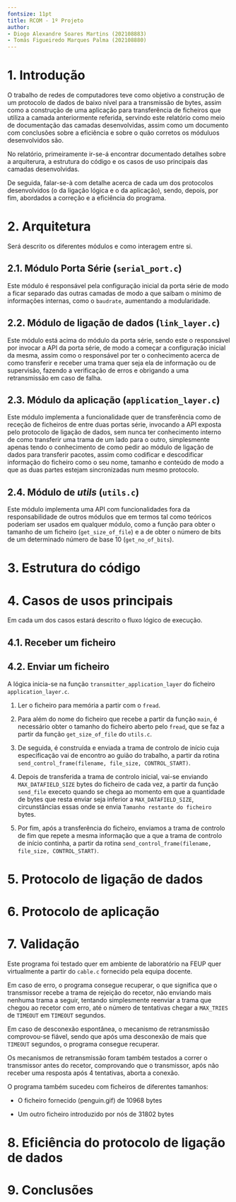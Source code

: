 ```yaml
---
fontsize: 11pt
title: RCOM - 1º Projeto
author:
- Diogo Alexandre Soares Martins (202108883) 
- Tomás Figueiredo Marques Palma (202108880)
---
```


# 1. Introdução

O trabalho de redes de computadores teve como objetivo a construção de um protocolo de dados de baixo nível para a
transmissão de bytes, assim como a construção de uma aplicação para transferência de ficheiros que utiliza a camada
anteriormente referida, servindo este relatório como meio de documentação das camadas desenvolvidas, assim como um documento
com conclusões sobre a eficiência e sobre o quão corretos os móduluos desenvolvidos são.

No relatório, primeiramente ir-se-á encontrar documentado detalhes sobre
a arquiterura, a estrutura do código e os casos de uso
principais das camadas desenvolvidas.

De seguida, falar-se-à com detalhe acerca de cada um dos protocolos
desenvolvidos (o da ligação lógica e o da aplicação),
sendo, depois, por fim, abordados a correção e a eficiência do programa.

# 2. Arquitetura

Será descrito os diferentes módulos e como interagem entre si.

## 2.1. Módulo Porta Série (```serial_port.c```)

Este módulo é responsável pela configuração inicial da porta série
de modo a ficar separado das outras camadas
de modo a que saibam o mínimo de informações internas, como o ```baudrate```, aumentando a modularidade.

## 2.2. Módulo de ligação de dados (```link_layer.c```)

Este módulo está acima do módulo da porta série, sendo este o responsável por invocar a API da porta série,
de modo a começar a configuração inicial da mesma, assim como o responsável por ter o conhecimento acerca de como
transferir e receber uma trama quer seja ela de informação ou de supervisão, fazendo a verificação de erros
e obrigando a uma retransmissão em caso de falha.

## 2.3. Módulo da aplicação (```application_layer.c```)

Este módulo implementa a funcionalidade quer de transferência como de receção de ficheiros de entre duas portas série,
invocando a API exposta pelo protocolo de ligação de dados, sem nunca ter conhecimento interno de como transferir
uma trama de um lado para o outro, simplesmente apenas tendo o conhecimento de como pedir ao módulo de ligação de dados
para transferir pacotes, assim como codificar e descodificar
informação do ficheiro como o seu nome, tamanho e conteúdo de modo a que as duas partes estejam sincronizadas
num mesmo protocolo.

## 2.4. Módulo de *utils* (```utils.c```)

Este módulo implementa uma API com funcionalidades fora da responsabilidade de outros módulos que em termos tal como
teóricos poderiam ser usados em qualquer módulo, como
a função para obter o tamanho de um ficheiro (```get_size_of_file```)
e a de obter o número de bits de um determinado número de base 10 (```get_no_of_bits```).

# 3. Estrutura do código

# 4. Casos de usos principais

Em cada um dos casos estará descrito o fluxo lógico de execução.

## 4.1. Receber um ficheiro

## 4.2. Enviar um ficheiro

A lógica inicia-se na função ```transmitter_application_layer``` do ficheiro ```application_layer.c```.

1. Ler o ficheiro para memória a partir com o ```fread```.

2. Para além do nome do ficheiro que recebe a partir da função ```main```, é necessário obter o tamanho do ficheiro
aberto pelo ```fread```, que se faz a partir da função ```get_size_of_file``` do ```utils.c```.

3. De seguida, é construída e enviada a trama de controlo de início cuja especificação vai de encontro ao guião do trabalho,
a partir da rotina ```send_control_frame(filename, file_size, CONTROL_START)```.

4. Depois de transferida a trama de controlo inicial, vai-se enviando ```MAX_DATAFIELD_SIZE``` bytes do ficheiro de cada vez, a partir da função ```send_file```
execeto quando se chega ao momento em que a quantidade de bytes que resta enviar seja inferior a ```MAX_DATAFIELD_SIZE```,
circunstâncias essas onde se envia ```Tamanho restante do ficheiro``` bytes.

5. Por fim, após a transferência do ficheiro, enviamos a trama de controlo de fim que repete a mesma informação
que a que a trama de controlo de início continha, a partir da rotina ```send_control_frame(filename, file_size, CONTROL_START)```.

# 5. Protocolo de ligação de dados

# 6. Protocolo de aplicação

# 7. Validação

Este programa foi testado quer em ambiente de laboratório na FEUP quer virtualmente a partir do ```cable.c```
fornecido pela equipa docente.

Em caso de erro, o programa consegue recuperar, o que significa que o transmissor recebe a trama de rejeição
do recetor, não enviando mais nenhuma trama a seguir, tentando simplesmente reenviar a trama que chegou ao
recetor com erro, até o número de tentativas chegar a ```MAX_TRIES``` de ```TIMEOUT``` em ```TIMEOUT``` segundos.

Em caso de desconexão espontânea, o mecanismo de retransmissão comprovou-se fiável, sendo que após uma desconexão de mais
que ```TIMEOUT``` segundos, o programa consegue recuperar.

Os mecanismos de retransmissão foram também testados a correr o transmissor antes do recetor, comprovando que o transmissor,
após não receber uma resposta após 4 tentativas, aborta a conexão.

O programa também sucedeu com ficheiros de diferentes tamanhos:

- O ficheiro fornecido (penguin.gif) de 10968 bytes

- Um outro ficheiro introduzido por nós de 31802 bytes

# 8. Eficiência do protocolo de ligação de dados

# 9. Conclusões
